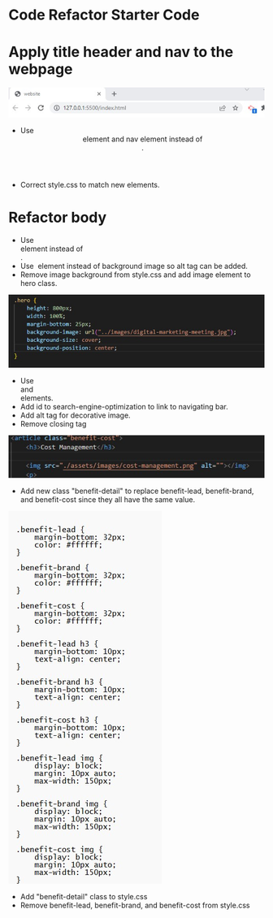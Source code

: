 # Code Refactor Starter Code

# Apply title header and nav to the webpage
![Heriseon](./assets/images/image1-title.jpg)

- Use <header> element and nav element instead of <div>.
- Correct style.css to match new elements.

# Refactor body

- Use <section> element instead of <div>.
- Use <img> element instead of background image so alt tag can be added.
- Remove image background from style.css and add image element to hero class.

![hero class before modification](./assets/images/image2-background.jpg)

- Use <section> and <article> elements.
- Add id to search-engine-optimization to link to navigating bar.
- Add alt tag for decorative image.
- Remove closing </img> tag

![closing image tag](./assets/images/image3-imgtag.jpg)

- Add new class "benefit-detail" to replace benefit-lead, benefit-brand, and benefit-cost since they all have the same value.

![Benefit class before modification](./assets/images/image4-benefitclass.jpg)

- Add "benefit-detail" class to style.css 
- Remove benefit-lead, benefit-brand, and benefit-cost from style.css
